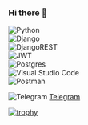 ### Hi there 👋

![Python](https://img.shields.io/badge/python-3670A0?style=for-the-badge&logo=python&logoColor=ffdd54)  \
![Django](https://img.shields.io/badge/django-%23092E20.svg?style=for-the-badge&logo=django&logoColor=white)  \
![DjangoREST](https://img.shields.io/badge/DJANGO-REST-ff1709?style=for-the-badge&logo=django&logoColor=white&color=ff1709&labelColor=gray)  \
![JWT](https://img.shields.io/badge/JWT-black?style=for-the-badge&logo=JSON%20web%20tokens) \
![Postgres](https://img.shields.io/badge/postgres-%23316192.svg?style=for-the-badge&logo=postgresql&logoColor=white)  \
![Visual Studio Code](https://img.shields.io/badge/Visual%20Studio%20Code-0078d7.svg?style=for-the-badge&logo=visual-studio-code&logoColor=white) \
![Postman](https://img.shields.io/badge/Postman-FF6C37?style=for-the-badge&logo=postman&logoColor=white)



![Telegram](https://img.shields.io/badge/Telegram-2CA5E0?style=for-the-badge&logo=telegram&logoColor=white) [Telegram](https://t.me/giantisopod)

[![trophy](https://github-profile-trophy.vercel.app/?username=ChiBovino13)](https://github.com/ryo-ma/github-profile-trophy)

<!--
**ChiBovino13/ChiBovino13** is a ✨ _special_ ✨ repository because its `README.md` (this file) appears on your GitHub profile.

Here are some ideas to get you started:

- 🔭 I’m currently working on ...
- 🌱 I’m currently learning ...
- 👯 I’m looking to collaborate on ...
- 🤔 I’m looking for help with ...
- 💬 Ask me about ...
- 📫 How to reach me: ...
- 😄 Pronouns: ...
- ⚡ Fun fact: ...
-->
